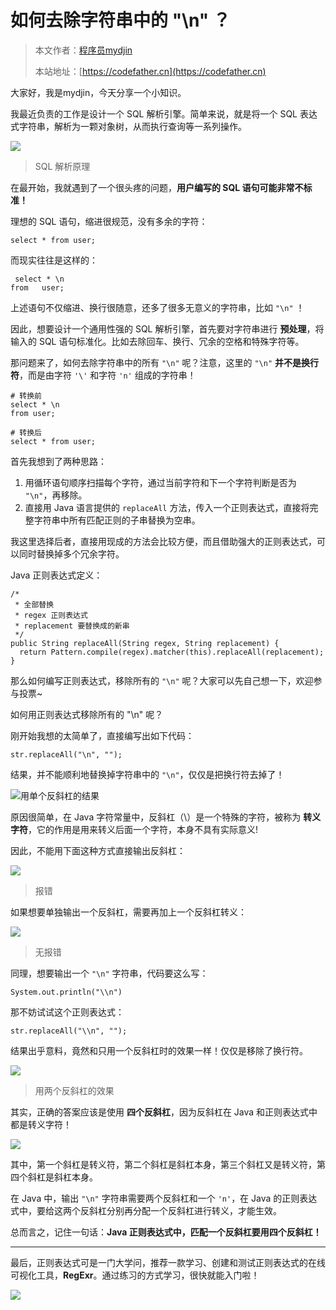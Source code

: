 # 如何去除字符串中的 "\n" ？

> 本文作者：[程序员mydjin](https://yuyuanweb.feishu.cn/wiki/Abldw5WkjidySxkKxU2cQdAtnah)
>
> 本站地址：[https://codefather.cn](https://codefather.cn)

大家好，我是mydjin，今天分享一个小知识。

我最近负责的工作是设计一个 SQL 解析引擎。简单来说，就是将一个 SQL 表达式字符串，解析为一颗对象树，从而执行查询等一系列操作。

![](https://pic.yupi.icu/5563/202311072005215.png)

> SQL 解析原理

在最开始，我就遇到了一个很头疼的问题，**用户编写的 SQL 语句可能非常不标准！**

理想的 SQL 语句，缩进很规范，没有多余的字符：

```
select * from user;
```

而现实往往是这样的：

```
 select * \n
from   user;
```

上述语句不仅缩进、换行很随意，还多了很多无意义的字符串，比如 `"\n"` ！

因此，想要设计一个通用性强的 SQL 解析引擎，首先要对字符串进行 **预处理**，将输入的 SQL 语句标准化。比如去除回车、换行、冗余的空格和特殊字符等。

那问题来了，如何去除字符串中的所有 `"\n"` 呢？注意，这里的 `"\n"` **并不是换行符**，而是由字符 `'\'` 和字符 `'n'` 组成的字符串！

```
# 转换前
select * \n 
from user;

# 转换后
select * from user;
```

首先我想到了两种思路：

1. 用循环语句顺序扫描每个字符，通过当前字符和下一个字符判断是否为 `"\n"`，再移除。
2. 直接用 Java 语言提供的 `replaceAll` 方法，传入一个正则表达式，直接将完整字符串中所有匹配正则的子串替换为空串。

我这里选择后者，直接用现成的方法会比较方便，而且借助强大的正则表达式，可以同时替换掉多个冗余字符。

Java 正则表达式定义：

```
/*
 * 全部替换
 * regex 正则表达式
 * replacement 要替换成的新串
 */
public String replaceAll(String regex, String replacement) {
  return Pattern.compile(regex).matcher(this).replaceAll(replacement);
}
```

那么如何编写正则表达式，移除所有的 `"\n"` 呢？大家可以先自己想一下，欢迎参与投票~

如何用正则表达式移除所有的 "\n" 呢？



刚开始我想的太简单了，直接编写出如下代码：

```
str.replaceAll("\n", "");
```

结果，并不能顺利地替换掉字符串中的 `"\n"`，仅仅是把换行符去掉了！

![](https://pic.yupi.icu/5563/202311072005124.png)用单个反斜杠的结果

原因很简单，在 Java 字符常量中，反斜杠（\）是一个特殊的字符，被称为 **转义字符**，它的作用是用来转义后面一个字符，本身不具有实际意义!

因此，不能用下面这种方式直接输出反斜杠：

![](https://pic.yupi.icu/5563/202311072005140.png)

> 报错

如果想要单独输出一个反斜杠，需要再加上一个反斜杠转义：

![](https://pic.yupi.icu/5563/202311072005138.png)

> 无报错

同理，想要输出一个 `"\n"` 字符串，代码要这么写：

```
System.out.println("\\n")
```

那不妨试试这个正则表达式：

```
str.replaceAll("\\n", "");
```

结果出乎意料，竟然和只用一个反斜杠时的效果一样！仅仅是移除了换行符。

![](https://pic.yupi.icu/5563/202311072005124.png)

> 用两个反斜杠的效果

其实，正确的答案应该是使用 **四个反斜杠**，因为反斜杠在 Java 和正则表达式中都是转义字符！

![](https://pic.yupi.icu/5563/202311072005136.jpeg)

其中，第一个斜杠是转义符，第二个斜杠是斜杠本身，第三个斜杠又是转义符，第四个斜杠是斜杠本身。

在 Java 中，输出 `"\n"` 字符串需要两个反斜杠和一个 `'n'`，在 Java 的正则表达式中，要给这两个反斜杠分别再分配一个反斜杠进行转义，才能生效。

总而言之，记住一句话：**Java 正则表达式中，匹配一个反斜杠要用四个反斜杠！**

------

最后，正则表达式可是一门大学问，推荐一款学习、创建和测试正则表达式的在线可视化工具，**RegExr**。通过练习的方式学习，很快就能入门啦！

![](https://pic.yupi.icu/5563/202311072005167.png)
